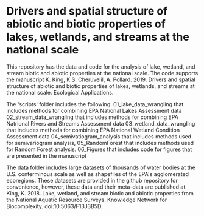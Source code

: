 # Drivers and spatial structure of abiotic and biotic properties of lakes, wetlands, and streams at the national scale 

This repository has the data and code for the analysis of lake, wetland, and stream biotic and abiotic properties at the national scale. The code supports the manuscript K. King, K.S. Cheruvelil, A. Pollard. 2019. Drivers and spatial structure of abiotic and biotic properties of lakes, wetlands, and streams at the national scale. Ecological Applications. 

The 'scripts' folder includes the following: 
01_lake_data_wrangling that includes methods for combining EPA National Lakes Assessment data 
02_stream_data_wrangling that includes methods for combining EPA Natrional Rivers and Streams Assessment data
03_wetland_data_wrangling that includes methods for combining EPA National Wetland Condition Assessment data
04_semivatiogram_analysis that includes methods used for semivariogram analysis,
05_RandomForest that includes methods used for Random Forest analysis. 
06_Figures that includes code for figures that are presented in the manuscript

The data folder includes large datasets of thousands of water bodies at the U.S. conterminous scale as well as shapefiles of the EPA's agglomerated ecoregions. These datasets are provided in the github repository for convenience, however, these data and their meta-data are published at King, K. 2018. Lake, wetland, and stream biotic and abiotic properties from the National Aquatic Resource Surveys. Knowledge Network for Biocomplexity. doi:10.5063/F13J3B5D. 

